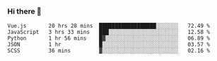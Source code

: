 ### Hi there 👋

<!--
**xin-code/Xin-code** is a ✨ _special_ ✨ repository because its `README.md` (this file) appears on your GitHub profile.

Here are some ideas to get you started:
<!--START_SECTION:waka-->
```text
Vue.js       20 hrs 28 mins  ██████████████████░░░░░░░   72.49 % 
JavaScript   3 hrs 33 mins   ███░░░░░░░░░░░░░░░░░░░░░░   12.58 % 
Python       1 hr 56 mins    █▓░░░░░░░░░░░░░░░░░░░░░░░   06.89 % 
JSON         1 hr            █░░░░░░░░░░░░░░░░░░░░░░░░   03.57 % 
SCSS         36 mins         ▓░░░░░░░░░░░░░░░░░░░░░░░░   02.16 % 
```
<!--END_SECTION:waka-->
